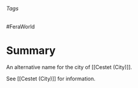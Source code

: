 ###### Tags

#FeraWorld

# Summary
An alternative name for the city of [[Cestet (City)]].

See [[Cestet (City)]] for information.